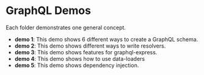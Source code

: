 # GraphQL Demos

Each folder demonstrates one general concept.

- **demo 1**: This demo shows 6 different ways to create a GraphQL schema.
- **demo 2**: This demo shows different ways to write resolvers.
- **demo 3**: This demo shows features for graphql-express.
- **demo 4**: This demo shows how to use data-loaders
- **demo 5**: This demo shows dependency injection.
